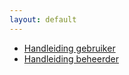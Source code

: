 ```yaml
---
layout: default
---
```

- [Handleiding gebruiker](member/user-manual.md)
- [Handleiding beheerder](admin/admin-manual.md)